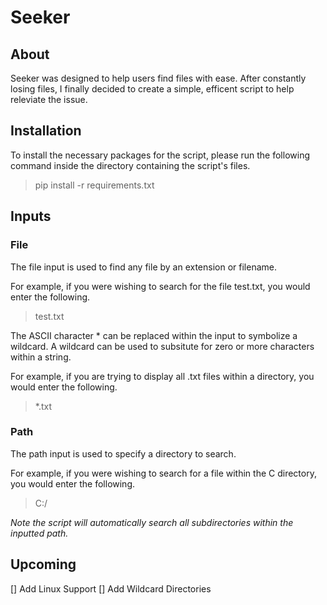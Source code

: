 # Seeker
## About
Seeker was designed to help users find files with ease. After constantly losing files, I finally decided to create a simple, efficent script to help releviate the issue.

## Installation
To install the necessary packages for the script, please run the following command inside the directory containing the script's files.
> pip install -r requirements.txt

## Inputs
### File
The file input is used to find any file by an extension or filename. 

For example, if you were wishing to search for the file test.txt, you would enter the following.
> test.txt

The ASCII character * can be replaced within the input to symbolize a wildcard. A wildcard can be used to subsitute for zero or more characters within a string.

For example, if you are trying to display all .txt files within a directory, you would enter the following.
> *.txt

### Path
The path input is used to specify a directory to search. 

For example, if you were wishing to search for a file within the C directory, you would enter the following.
> C:/

*Note the script will automatically search all subdirectories within the inputted path.*

## Upcoming
[] Add Linux Support
[] Add Wildcard Directories
